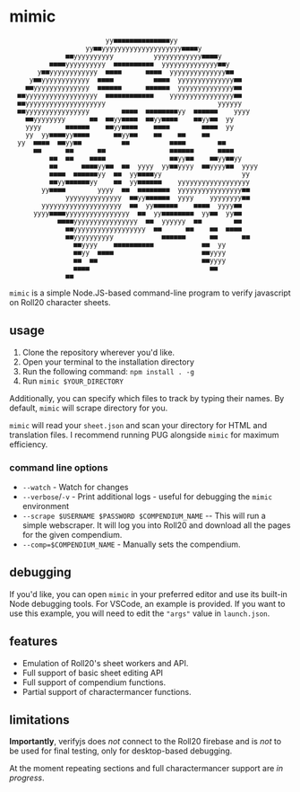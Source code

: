 # mimic
```
                        yy■■■■■■■■■■■■■■yy                      
                   yy■■yyyyyyyyyyyyyyyyyyyy■■■■y                
              ■■yyyyyyyyyy          yyyyyyyyyyyy■■■■y           
          ■■■■yyyyyyyyyy  ■■■■■■■■■■  yyyyyyyyyyyyyy■■y        
       y■■yyyyyyyyyyyy  ■■■■      ■■■■  yyyyyyyyyyyyyy■■        
     y■■yyyyyyyyyyyy  ■■■■          ■■■■  yyyyyyyyyyyyyy■■      
    ■■yyyyyyyyyyyyyy  ■■■■■■      ■■■■■■  yyyyyyyyyyyyyy■■      
  ■■yyyyyyyyyyyyyyyyyy  ■■■■■■■■■■■■    yyyyyyyyyyyyyyyy■■      
  ■■yyyyyyyyyyyyyyyyyyyy                            yyyyyy      
  ■■yyyyyyyyyyyyyyyy        ■■■■  ■■■■■■■■yy  ■■■■■■    yyyy    
    ■■yyyyyyyy      ■■  ■■yy■■■■  ■■yy■■■■    ■■yy■■  yy        
    yyyy      ■■■■■■    ■■yy■■■■    ■■■■        ■■■■  yy        
    yy  yy■■■■yy■■■■      ■■yy■■    ■■    ■■    ■■              
  yy  ■■■■  ■■yy■■          ■■          ■■■■        ■■          
      ■■      ■■      ■■                ■■■■■■      ■■■■        
          ■■  ■■    ■■■■                ■■yy■■    ■■yy■■yy      
          ■■      ■■■■yy■■  ■■  yyyy  yy■■yyyy  ■■yyyy■■  yyyy  
          ■■■■  ■■■■■■yy  ■■  yy■■■■yy                    yy    
          ■■yy■■■■■■yy    ■■  yy■■■■■■    yyyyyyyyyyyyyyyyyy    
        yy■■■■        yyyy  ■■  ■■■■■■■■  yyyyyyyyyyyyyyyy■■    
              yyyyyyyyyyyyyy  ■■yy■■■■■■  yyyy    yyyyyyyy■■    
        yyyyyyyyyyyyyyyyyyyy  ■■  yy■■■■■■    ■■■■  yyyy■■      
      yyyy■■■■yyyyyyyyyyyyyyyy  ■■  yy■■■■■■■■  yy■■  yy■■      
            ■■■■yyyyyyyyyyyyyyyy  ■■  yyyyyy  ■■        ■■      
              ■■yyyyyyyyyyyyyyyyyy  ■■      ■■    ■■  ■■■■      
              ■■yyyyyyyyyy            ■■■■■■      ■■      ■■    
                ■■yyyy    ■■■■■■■■■■            ■■  yy          
                ■■yy  ■■■■                      ■■yyyy          
                ■■  ■■                          ■■yyyy          
                ■■■■                              ■■            
              ■■                                                
```
`mimic` is a simple Node.JS-based command-line program to verify javascript on Roll20 character sheets.

## usage
1. Clone the repository wherever you'd like.
1. Open your terminal to the installation directory
1. Run the following command: `npm install . -g`
1. Run `mimic $YOUR_DIRECTORY`

Additionally, you can specify which files to track by typing their names. By default, `mimic` will scrape directory for you.

`mimic` will read your `sheet.json` and scan your directory for HTML and translation files. I recommend running PUG alongside `mimic` for maximum efficiency.

### command line options
* `--watch` - Watch for changes
* `--verbose`/`-v` - Print additional logs - useful for debugging the `mimic` environment
* `--scrape $USERNAME $PASSWORD $COMPENDIUM_NAME` -- This will run a simple webscraper. It will log you into Roll20 and download all the pages for the given compendium.
* `--comp=$COMPENDIUM_NAME` - Manually sets the compendium.

## debugging
If you'd like, you can open `mimic` in your preferred editor and use its built-in Node debugging tools. For VSCode, an example is provided. If you want to use this example, you will need to edit the `"args"` value in `launch.json`.

## features
* Emulation of Roll20's sheet workers and API.
* Full support of basic sheet editing API
* Full support of compendium functions.
* Partial support of charactermancer functions.

## limitations
__Importantly__, verifyjs does *not* connect to the Roll20 firebase and is *not* to be used for final testing, only for desktop-based debugging.

At the moment repeating sections and full charactermancer support are *in progress*.